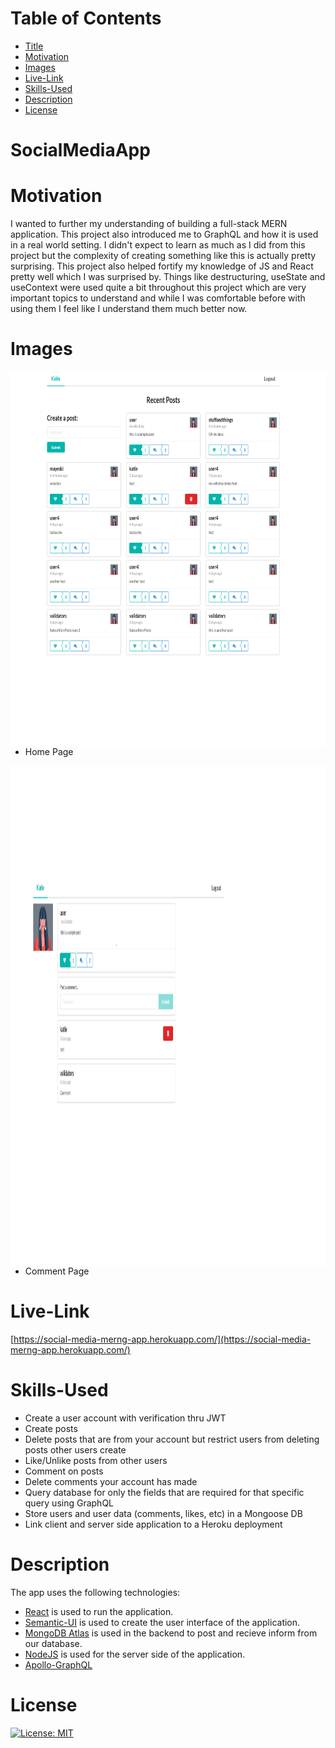 # Table of Contents

* [Title](#SocialMediaApp)
* [Motivation](#Motivation)
* [Images](#Images)
* [Live-Link](#Live-Link)
* [Skills-Used](#Skills-Used)
* [Description](#Description)
* [License](#License)


# SocialMediaApp

# Motivation

I wanted to further my understanding of building a full-stack MERN application. This project also introduced me to GraphQL and how it is used in a real world setting. I didn't expect to learn as much as I did from this project but the complexity of creating something like this is actually pretty surprising. This project also helped fortify my knowledge of JS and React pretty well which I was surprised by. Things like destructuring, useState and useContext were used quite a bit throughout this project which are very important topics to understand and while I was comfortable before with using them I feel like I understand them much better now.

# Images

<img align="left" width="800px" height='600px' src="./public/assets/images/social-media-app-home-page.png"></img>

* Home Page

<img align="left" width="800px" height='800px' src="./public/assets/images/social-media-app-comment-page.png"></img>

* Comment Page


# Live-Link
[https://social-media-merng-app.herokuapp.com/](https://social-media-merng-app.herokuapp.com/)


# Skills-Used

*  Create a user account with verification thru JWT
*  Create posts
*  Delete posts that are from your account but restrict users from deleting posts other users create
*  Like/Unlike posts from other users
*  Comment on posts
*  Delete comments your account has made
*  Query database for only the fields that are required for that specific query using GraphQL
*  Store users and user data (comments, likes, etc) in a Mongoose DB
*  Link client and server side application to a Heroku deployment


# Description

The app uses the following technologies:

* [React](https://reactjs.org/) is used to run the application.
* [Semantic-UI](https://semantic-ui.com/) is used to create the user interface of the application.
* [MongoDB Atlas](https://docs.mongodb.com/manual/) is used in the backend to post and recieve inform from our database.
* [NodeJS](https://nodejs.org/en/) is used for the server side of the application.
* [Apollo-GraphQL](https://www.apollographql.com/docs/)


# License

[![License: MIT](https://img.shields.io/badge/License-MIT-yellow.svg)](https://opensource.org/licenses/MIT)
